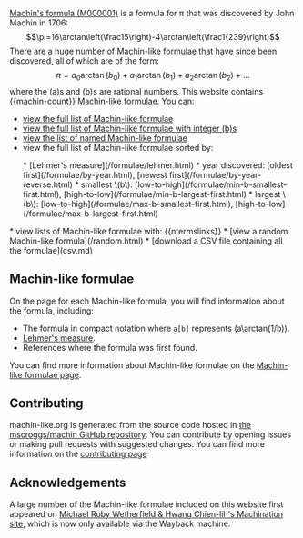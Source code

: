 [Machin's formula (M000001)](/M000001) is a formula for &pi; that was discovered by John Machin in 1706:
$$\pi=16\arctan\left(\frac15\right)-4\arctan\left(\frac1{239}\right)$$
There are a huge number of Machin-like formulae that have since been discovered, all of which
are of the form:
$$\pi=a_0\arctan(b_0)+a_1\arctan(b_1)+a_2\arctan(b_2)+\dots$$
where the \(a\)s and \(b\)s are rational numbers.
This website contains {{machin-count}} Machin-like formulae.
You can:

* [view the full list of Machin-like formulae](/formulae)
* [view the full list of Machin-like formulae with integer \(b\)s](/formulae/integer.html)
* [view the list of named Machin-like formulae](/formulae/alpha.html)
* view the full list of Machin-like formulae sorted by:
<ul>
* [Lehmer's measure](/formulae/lehmer.html)
* year discovered:
  [oldest first](/formulae/by-year.html),
  [newest first](/formulae/by-year-reverse.html)
* smallest \(b\):
  [low-to-high](/formulae/min-b-smallest-first.html),
  [high-to-low](/formulae/min-b-largest-first.html)
* largest \(b\):
  [low-to-high](/formulae/max-b-smallest-first.html),
  [high-to-low](/formulae/max-b-largest-first.html)
</ul>
* view lists of Machin-like formulae with: {{ntermslinks}}
* [view a random Machin-like formula](/random.html)
* [download a CSV file containing all the formulae](csv.md)

## Machin-like formulae
On the page for each Machin-like formula, you will find information about the formula, including:

* The formula in compact notation where <code>a[b]</code> represents \(a\arctan(1/b)\).
* [Lehmer's measure](machin-like.md#Lehmers-measure).
* References where the formula was first found.

You can find more information about Machin-like formulae on the [Machin-like formulae page](machin-like.md).

## Contributing
machin-like.org is generated from the source code hosted in
[the mscroggs/machin GitHub repository](https://github.com/mscroggs/machin). You can contribute
by opening issues or making pull requests with suggested changes.
You can find more information on the [contributing page](contributing.md)

## Acknowledgements
A large number of the Machin-like formulae included on this website first appeared
on [Michael Roby Wetherfield & Hwang Chien-lih's Machination site](https://web.archive.org/web/20240204042153/http://www.machination.eclipse.co.uk/),
which is now only available via the Wayback machine.

